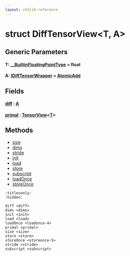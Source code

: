 ```yaml
---
layout: stdlib-reference
---
```


# struct DiffTensorView\<T, A\>

## Generic Parameters

####  <a id="typeparam-T"></a>T: [\_\_BuiltinFloatingPointType](../interfaces/0_builtinfloatingpointtype-029hm/index.html) = float
####  <a id="typeparam-A"></a>A: [IDiffTensorWrapper](../interfaces/idifftensorwrapper-015b/index.html) = [AtomicAdd](../types/atomicadd-06/index.html)

## Fields

####  <a id="decl-diff"></a>[diff](.html) : [A](index.html#typeparam-A)
####  <a id="decl-primal"></a>[primal](.html) : [TensorView](../types/tensorview-06/index.html)\<[T](../types/tensorview-06/index.html#typeparam-T)\>

## Methods

* [size](../size.html)
* [dims](../dims.html)
* [stride](../stride.html)
* [init](../init.html)
* [load](../load.html)
* [store](../store.html)
* [subscript](../subscript.html)
* [loadOnce](../loadonce-4.html)
* [storeOnce](../storeonce-5.html)


```{toctree}
:titlesonly:
:hidden:

diff <diff>
dims <dims>
init <init>
load <load>
loadOnce <loadonce-4>
primal <primal>
size <size>
store <store>
storeOnce <storeonce-5>
stride <stride>
subscript <subscript>
```
